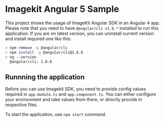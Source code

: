 # Imagekit Angular 5 Sample

This project shows the usage of ImageKit Angular SDK in an Angular 4 app. Please note that you need to have `@angular/cli v1.6.*` installed to run this application. If you are on latest version, you can uninstall current version and install required one like this: 


```sh
> npm remove -g @angular/cli
> npm install -g @angular/cli@1.6.6
> ng --version
  @angular/cli: 1.6.6
```

## Runnning the application

Before you can use Imagekit SDK, you need to provide config values required in `app.module.ts` and `app.component.ts`. You can either configure your environment and take values from there, or directly provide in respective files.

To start the application, use `npm start` command.

